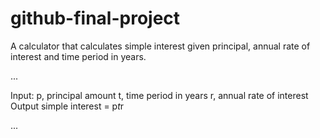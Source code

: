 # github-final-project
 A calculator that calculates simple interest given principal, annual rate of interest and time period in years.
 
...

Input:
   p, principal amount
   t, time period in years
   r, annual rate of interest
Output
   simple interest = p*t*r
   
...
